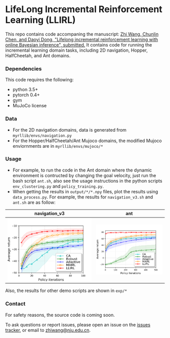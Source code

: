 # LifeLong Incremental Reinforcement Learning (LLIRL)

This repo contains code accompaning the manuscript: [Zhi Wang, Chunlin Chen, and Daoyi Dong, "Lifelong incremental reinforcement learning with online Bayesian inference", submitted.](https://arxiv.org/abs/2007.14196)
It contains code for running the incremental learning domain tasks, including 2D navigation, Hopper, HalfCheetah, and Ant domains.

### Dependencies
This code requires the following:
* python 3.5+
* pytorch 0.4+
* gym
* MuJoCo license

### Data
* For the 2D navigation domains, data is generated from `myrllib/envs/navigation.py`
* For the Hopper/HalfCheetah/Ant Mujoco domains, the modified Mujoco enviornments are in `myrllib/envs/mujoco/*`

### Usage 
* For example, to run the code in the Ant domain where the dynamic environment is contructed by changing the goal velocity, just run the bash script `ant.sh`, also see the usage instructions in the python scripts `env_clustering.py` and `policy_training.py`.
* When getting the results in `output/*/*.npy` files, plot the results using `data_process.py`. For example, the results for `navigation_v3.sh` and `ant.sh` are as follow:

navigation_v3 | ant
------------ | -------------
![experimental results for navigation_v3 domain](https://github.com/HeyuanMingong/llirl/blob/master/exp/navi_v3_rews.png) | ![experimental results for ant domain](https://github.com/HeyuanMingong/llirl/blob/master/exp/ant_rews.png)

Also, the results for other demo scripts are shown in `exp/*`

### Contact 
For safety reasons, the source code is coming soon.

To ask questions or report issues, please open an issue on the [issues tracker](https://github.com/HeyuanMingong/llirl/issues), or email to zhiwang@nju.edu.cn.
 


